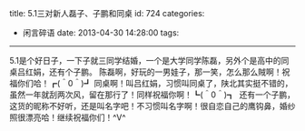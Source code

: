 title: 5.1三对新人磊子、子鹏和同桌
id: 724
categories:
  - 闲言碎语
date: 2013-04-30 14:28:00
tags:
---

5.1是个好日子，一下子就三同学结婚，一个是大学同学陈磊，另外个是高中的同桌吕红娟，还有个子鹏。
陈磊啊，好玩的一男娃子，那一笑，怎么那么賊啊！祝福你们哈！┏(＾0＾)┛
同桌啊！叫吕红娟，习惯叫同桌了，陕北其实挺不错的，虽然一年就刮两次风，留在那行了！同样祝福你啊！┗(＾0＾)┓ 
还有一个子鹏，这货的昵称不好听，还是叫名字吧！不习惯叫名字啊！很自恋自己的鹰钩鼻，婚纱照很漂亮哈！继续祝福你们！^V^